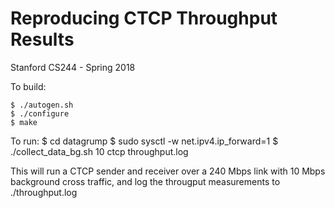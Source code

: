 # Reproducing CTCP Throughput Results

Stanford CS244 - Spring 2018

To build:

	$ ./autogen.sh
	$ ./configure
	$ make

To run:
        $ cd datagrump
        $ sudo sysctl -w net.ipv4.ip_forward=1
	$ ./collect_data_bg.sh 10 ctcp throughput.log

This will run a CTCP sender and receiver over a 240 Mbps link with 10 Mbps 
background cross traffic, and log the througput measurements to ./throughput.log 
